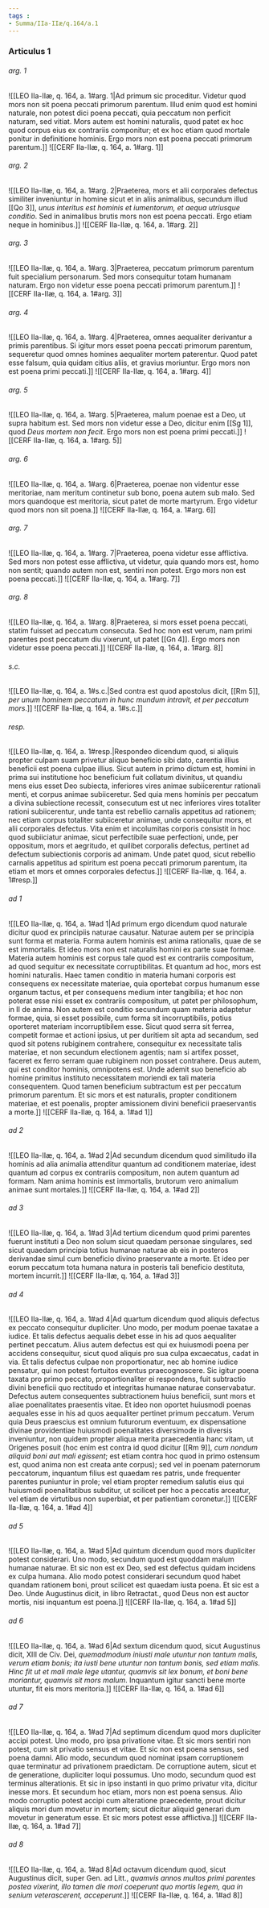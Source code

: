 ```yaml
---
tags : 
- Summa/IIa-IIæ/q.164/a.1
---
```


### Articulus 1

###### arg. 1
![[LEO IIa-IIæ, q. 164, a. 1#arg. 1|Ad primum sic proceditur. Videtur quod mors non sit poena peccati primorum parentum. Illud enim quod est homini naturale, non potest dici poena peccati, quia peccatum non perficit naturam, sed vitiat. Mors autem est homini naturalis, quod patet ex hoc quod corpus eius ex contrariis componitur; et ex hoc etiam quod mortale ponitur in definitione hominis. Ergo mors non est poena peccati primorum parentum.]]
![[CERF IIa-IIæ, q. 164, a. 1#arg. 1]]

###### arg. 2
![[LEO IIa-IIæ, q. 164, a. 1#arg. 2|Praeterea, mors et alii corporales defectus similiter inveniuntur in homine sicut et in aliis animalibus, secundum illud [[Qo 3]], *unus interitus est hominis et iumentorum, et aequa utriusque conditio*. Sed in animalibus brutis mors non est poena peccati. Ergo etiam neque in hominibus.]]
![[CERF IIa-IIæ, q. 164, a. 1#arg. 2]]

###### arg. 3
![[LEO IIa-IIæ, q. 164, a. 1#arg. 3|Praeterea, peccatum primorum parentum fuit specialium personarum. Sed mors consequitur totam humanam naturam. Ergo non videtur esse poena peccati primorum parentum.]]
![[CERF IIa-IIæ, q. 164, a. 1#arg. 3]]

###### arg. 4
![[LEO IIa-IIæ, q. 164, a. 1#arg. 4|Praeterea, omnes aequaliter derivantur a primis parentibus. Si igitur mors esset poena peccati primorum parentum, sequeretur quod omnes homines aequaliter mortem paterentur. Quod patet esse falsum, quia quidam citius aliis, et gravius moriuntur. Ergo mors non est poena primi peccati.]]
![[CERF IIa-IIæ, q. 164, a. 1#arg. 4]]

###### arg. 5
![[LEO IIa-IIæ, q. 164, a. 1#arg. 5|Praeterea, malum poenae est a Deo, ut supra habitum est. Sed mors non videtur esse a Deo, dicitur enim [[Sg 1]], quod *Deus mortem non fecit*. Ergo mors non est poena primi peccati.]]
![[CERF IIa-IIæ, q. 164, a. 1#arg. 5]]

###### arg. 6
![[LEO IIa-IIæ, q. 164, a. 1#arg. 6|Praeterea, poenae non videntur esse meritoriae, nam meritum continetur sub bono, poena autem sub malo. Sed mors quandoque est meritoria, sicut patet de morte martyrum. Ergo videtur quod mors non sit poena.]]
![[CERF IIa-IIæ, q. 164, a. 1#arg. 6]]

###### arg. 7
![[LEO IIa-IIæ, q. 164, a. 1#arg. 7|Praeterea, poena videtur esse afflictiva. Sed mors non potest esse afflictiva, ut videtur, quia quando mors est, homo non sentit; quando autem non est, sentiri non potest. Ergo mors non est poena peccati.]]
![[CERF IIa-IIæ, q. 164, a. 1#arg. 7]]

###### arg. 8
![[LEO IIa-IIæ, q. 164, a. 1#arg. 8|Praeterea, si mors esset poena peccati, statim fuisset ad peccatum consecuta. Sed hoc non est verum, nam primi parentes post peccatum diu vixerunt, ut patet [[Gn 4]]. Ergo mors non videtur esse poena peccati.]]
![[CERF IIa-IIæ, q. 164, a. 1#arg. 8]]

###### s.c.
![[LEO IIa-IIæ, q. 164, a. 1#s.c.|Sed contra est quod apostolus dicit, [[Rm 5]], *per unum hominem peccatum in hunc mundum intravit, et per peccatum mors*.]]
![[CERF IIa-IIæ, q. 164, a. 1#s.c.]]

###### resp.
![[LEO IIa-IIæ, q. 164, a. 1#resp.|Respondeo dicendum quod, si aliquis propter culpam suam privetur aliquo beneficio sibi dato, carentia illius beneficii est poena culpae illius. Sicut autem in primo dictum est, homini in prima sui institutione hoc beneficium fuit collatum divinitus, ut quandiu mens eius esset Deo subiecta, inferiores vires animae subiicerentur rationali menti, et corpus animae subiiceretur. Sed quia mens hominis per peccatum a divina subiectione recessit, consecutum est ut nec inferiores vires totaliter rationi subiicerentur, unde tanta est rebellio carnalis appetitus ad rationem; nec etiam corpus totaliter subiiceretur animae, unde consequitur mors, et alii corporales defectus. Vita enim et incolumitas corporis consistit in hoc quod subiiciatur animae, sicut perfectibile suae perfectioni, unde, per oppositum, mors et aegritudo, et quilibet corporalis defectus, pertinet ad defectum subiectionis corporis ad animam. Unde patet quod, sicut rebellio carnalis appetitus ad spiritum est poena peccati primorum parentum, ita etiam et mors et omnes corporales defectus.]]
![[CERF IIa-IIæ, q. 164, a. 1#resp.]]

###### ad 1
![[LEO IIa-IIæ, q. 164, a. 1#ad 1|Ad primum ergo dicendum quod naturale dicitur quod ex principiis naturae causatur. Naturae autem per se principia sunt forma et materia. Forma autem hominis est anima rationalis, quae de se est immortalis. Et ideo mors non est naturalis homini ex parte suae formae. Materia autem hominis est corpus tale quod est ex contrariis compositum, ad quod sequitur ex necessitate corruptibilitas. Et quantum ad hoc, mors est homini naturalis. Haec tamen conditio in materia humani corporis est consequens ex necessitate materiae, quia oportebat corpus humanum esse organum tactus, et per consequens medium inter tangibilia; et hoc non poterat esse nisi esset ex contrariis compositum, ut patet per philosophum, in II de anima. Non autem est conditio secundum quam materia adaptetur formae, quia, si esset possibile, cum forma sit incorruptibilis, potius oporteret materiam incorruptibilem esse. Sicut quod serra sit ferrea, competit formae et actioni ipsius, ut per duritiem sit apta ad secandum, sed quod sit potens rubiginem contrahere, consequitur ex necessitate talis materiae, et non secundum electionem agentis; nam si artifex posset, faceret ex ferro serram quae rubiginem non posset contrahere. Deus autem, qui est conditor hominis, omnipotens est. Unde ademit suo beneficio ab homine primitus instituto necessitatem moriendi ex tali materia consequentem. Quod tamen beneficium subtractum est per peccatum primorum parentum. Et sic mors et est naturalis, propter conditionem materiae, et est poenalis, propter amissionem divini beneficii praeservantis a morte.]]
![[CERF IIa-IIæ, q. 164, a. 1#ad 1]]

###### ad 2
![[LEO IIa-IIæ, q. 164, a. 1#ad 2|Ad secundum dicendum quod similitudo illa hominis ad alia animalia attenditur quantum ad conditionem materiae, idest quantum ad corpus ex contrariis compositum, non autem quantum ad formam. Nam anima hominis est immortalis, brutorum vero animalium animae sunt mortales.]]
![[CERF IIa-IIæ, q. 164, a. 1#ad 2]]

###### ad 3
![[LEO IIa-IIæ, q. 164, a. 1#ad 3|Ad tertium dicendum quod primi parentes fuerunt instituti a Deo non solum sicut quaedam personae singulares, sed sicut quaedam principia totius humanae naturae ab eis in posteros derivandae simul cum beneficio divino praeservante a morte. Et ideo per eorum peccatum tota humana natura in posteris tali beneficio destituta, mortem incurrit.]]
![[CERF IIa-IIæ, q. 164, a. 1#ad 3]]

###### ad 4
![[LEO IIa-IIæ, q. 164, a. 1#ad 4|Ad quartum dicendum quod aliquis defectus ex peccato consequitur dupliciter. Uno modo, per modum poenae taxatae a iudice. Et talis defectus aequalis debet esse in his ad quos aequaliter pertinet peccatum. Alius autem defectus est qui ex huiusmodi poena per accidens consequitur, sicut quod aliquis pro sua culpa excaecatus, cadat in via. Et talis defectus culpae non proportionatur, nec ab homine iudice pensatur, qui non potest fortuitos eventus praecognoscere. Sic igitur poena taxata pro primo peccato, proportionaliter ei respondens, fuit subtractio divini beneficii quo rectitudo et integritas humanae naturae conservabatur. Defectus autem consequentes subtractionem huius beneficii, sunt mors et aliae poenalitates praesentis vitae. Et ideo non oportet huiusmodi poenas aequales esse in his ad quos aequaliter pertinet primum peccatum. Verum quia Deus praescius est omnium futurorum eventuum, ex dispensatione divinae providentiae huiusmodi poenalitates diversimode in diversis inveniuntur, non quidem propter aliqua merita praecedentia hanc vitam, ut Origenes posuit (hoc enim est contra id quod dicitur [[Rm 9]], *cum nondum aliquid boni aut mali egissent*; est etiam contra hoc quod in primo ostensum est, quod anima non est creata ante corpus); sed vel in poenam paternorum peccatorum, inquantum filius est quaedam res patris, unde frequenter parentes puniuntur in prole; vel etiam propter remedium salutis eius qui huiusmodi poenalitatibus subditur, ut scilicet per hoc a peccatis arceatur, vel etiam de virtutibus non superbiat, et per patientiam coronetur.]]
![[CERF IIa-IIæ, q. 164, a. 1#ad 4]]

###### ad 5
![[LEO IIa-IIæ, q. 164, a. 1#ad 5|Ad quintum dicendum quod mors dupliciter potest considerari. Uno modo, secundum quod est quoddam malum humanae naturae. Et sic non est ex Deo, sed est defectus quidam incidens ex culpa humana. Alio modo potest considerari secundum quod habet quandam rationem boni, prout scilicet est quaedam iusta poena. Et sic est a Deo. Unde Augustinus dicit, in libro Retractat., quod Deus non est auctor mortis, nisi inquantum est poena.]]
![[CERF IIa-IIæ, q. 164, a. 1#ad 5]]

###### ad 6
![[LEO IIa-IIæ, q. 164, a. 1#ad 6|Ad sextum dicendum quod, sicut Augustinus dicit, XIII de Civ. Dei, *quemadmodum iniusti male utuntur non tantum malis, verum etiam bonis; ita iusti bene utuntur non tantum bonis, sed etiam malis. Hinc fit ut et mali male lege utantur, quamvis sit lex bonum, et boni bene moriantur, quamvis sit mors malum*. Inquantum igitur sancti bene morte utuntur, fit eis mors meritoria.]]
![[CERF IIa-IIæ, q. 164, a. 1#ad 6]]

###### ad 7
![[LEO IIa-IIæ, q. 164, a. 1#ad 7|Ad septimum dicendum quod mors dupliciter accipi potest. Uno modo, pro ipsa privatione vitae. Et sic mors sentiri non potest, cum sit privatio sensus et vitae. Et sic non est poena sensus, sed poena damni. Alio modo, secundum quod nominat ipsam corruptionem quae terminatur ad privationem praedictam. De corruptione autem, sicut et de generatione, dupliciter loqui possumus. Uno modo, secundum quod est terminus alterationis. Et sic in ipso instanti in quo primo privatur vita, dicitur inesse mors. Et secundum hoc etiam, mors non est poena sensus. Alio modo corruptio potest accipi cum alteratione praecedente, prout dicitur aliquis mori dum movetur in mortem; sicut dicitur aliquid generari dum movetur in generatum esse. Et sic mors potest esse afflictiva.]]
![[CERF IIa-IIæ, q. 164, a. 1#ad 7]]

###### ad 8
![[LEO IIa-IIæ, q. 164, a. 1#ad 8|Ad octavum dicendum quod, sicut Augustinus dicit, super Gen. ad Litt., *quamvis annos multos primi parentes postea vixerint, illo tamen die mori coeperunt quo mortis legem, qua in senium veterascerent, acceperunt*.]]
![[CERF IIa-IIæ, q. 164, a. 1#ad 8]]

